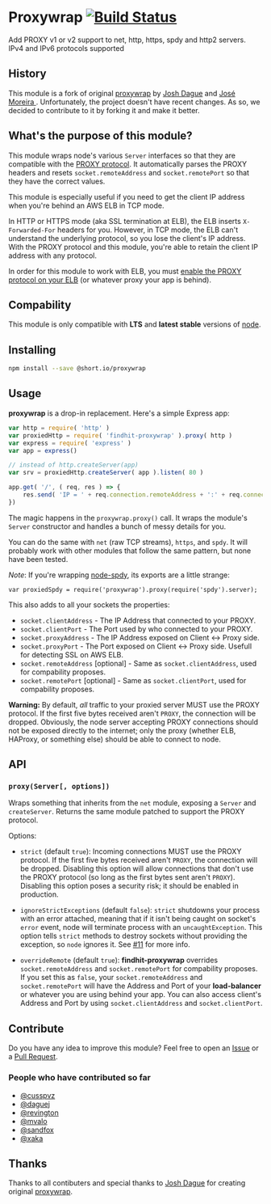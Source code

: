 # Proxywrap [![Build Status](https://travis-ci.org/findhit/proxywrap.svg?branch=master)](https://travis-ci.org/findhit/proxywrap)

Add PROXY v1 or v2 support to net, http, https, spdy and http2 servers. IPv4 and IPv6 protocols supported

## History

This module is a fork of original [proxywrap](https://github.com/cusspvz/proxywrap) by [Josh Dague](https://github.com/daguej) and [José Moreira
](https://github.com/cusspvz). Unfortunately, the project doesn't have recent changes. As so, we decided to contribute to it by forking it and make it better.

## What's the purpose of this module?

This module wraps node's various `Server` interfaces so that they are compatible with the [PROXY protocol](http://haproxy.1wt.eu/download/1.5/doc/proxy-protocol.txt).  It automatically parses the PROXY headers and resets `socket.remoteAddress` and `socket.remotePort` so that they have the correct values.

This module is especially useful if you need to get the client IP address when you're behind an AWS ELB in TCP mode.

In HTTP or HTTPS mode (aka SSL termination at ELB), the ELB inserts `X-Forwarded-For` headers for you.  However, in TCP mode, the ELB can't understand the underlying protocol, so you lose the client's IP address.  With the PROXY protocol and this module, you're able to retain the client IP address with any protocol.

In order for this module to work with ELB, you must [enable the PROXY protocol on your ELB](http://docs.aws.amazon.com/ElasticLoadBalancing/latest/DeveloperGuide/enable-proxy-protocol.html) (or whatever proxy your app is behind).

## Compability

This module is only compatible with **LTS** and **latest stable** versions of [node](https://github.com/nodejs/node).

## Installing

```bash
npm install --save @short.io/proxywrap
```

## Usage

**proxywrap** is a drop-in replacement.  Here's a simple Express app:

```js
var http = require( 'http' )
var proxiedHttp = require( 'findhit-proxywrap' ).proxy( http )
var express = require( 'express' )
var app = express()

// instead of http.createServer(app)
var srv = proxiedHttp.createServer( app ).listen( 80 )

app.get( '/', ( req, res ) => {
    res.send( 'IP = ' + req.connection.remoteAddress + ':' + req.connection.remotePort )
})
```

The magic happens in the `proxywrap.proxy()` call.  It wraps the module's `Server` constructor and handles a bunch of messy details for you.

You can do the same with `net` (raw TCP streams), `https`, and `spdy`.  It will probably work with other modules that follow the same pattern, but none have been tested.

*Note*: If you're wrapping [node-spdy](https://github.com/indutny/node-spdy), its exports are a little strange:

    var proxiedSpdy = require('proxywrap').proxy(require('spdy').server);

This also adds to all your sockets the properties:
* `socket.clientAddress` - The IP Address that connected to your PROXY.
* `socket.clientPort` - The Port used by who connected to your PROXY.
* `socket.proxyAddress` - The IP Address exposed on Client <-> Proxy side.
* `socket.proxyPort` - The Port exposed on Client <-> Proxy side. Usefull for detecting SSL on AWS ELB.
* `socket.remoteAddress` [optional] - Same as `socket.clientAddress`, used for compability proposes.
* `socket.remotePort` [optional] - Same as `socket.clientPort`, used for compability proposes.

**Warning:** By default, *all* traffic to your proxied server MUST use the PROXY protocol.  If the first five bytes received aren't `PROXY`, the connection will be dropped.  Obviously, the node server accepting PROXY connections should not be exposed directly to the internet; only the proxy (whether ELB, HAProxy, or something else) should be able to connect to node.

## API


### `proxy(Server[, options])`

Wraps something that inherits from the `net` module, exposing a `Server` and `createServer`.  Returns the same module patched to support the PROXY protocol.

Options:

- `strict` (default `true`): Incoming connections MUST use the PROXY protocol.  If the first five bytes received aren't `PROXY`, the connection will be dropped.  Disabling this option will allow connections that don't use the PROXY protocol (so long as the first bytes sent aren't `PROXY`).  Disabling this option poses a security risk; it should be enabled in production.

- `ignoreStrictExceptions` (default `false`): `strict` shutdowns your process with an error attached, meaning that if it isn't being caught on socket's `error` event, node will terminate process with an `uncaughtException`. This option tells `strict` methods to destroy sockets without providing the exception, so `node` ignores it. See [#11](https://github.com/findhit/proxywrap/issues/11) for more info.

- `overrideRemote` (default `true`): **findhit-proxywrap** overrides `socket.remoteAddress` and `socket.remotePort` for compability proposes. If you set this as `false`, your `socket.remoteAddress` and `socket.remotePort` will have the Address and Port of your **load-balancer** or whatever you are using behind your app. You can also access client's Address and Port by using `socket.clientAddress` and `socket.clientPort`.

## Contribute

Do you have any idea to improve this module?
Feel free to open an [Issue](https://github.com/findhit/proxywrap/issues/new) or a [Pull Request](https://github.com/findhit/proxywrap/pulls).

### People who have contributed so far

* [@cusspvz](https://github.com/cusspvz)
* [@daguej](https://github.com/daguej)
* [@revington](https://github.com/revington)
* [@mvalo](https://github.com/mvalo)
* [@sandfox](https://github.com/sandfox)
* [@xaka](https://github.com/xaka)

## Thanks

Thanks to all contibuters and special thanks to [Josh Dague](https://github.com/daguej) for creating original [proxywrap](https://github.com/daguej/node-proxywrap).
